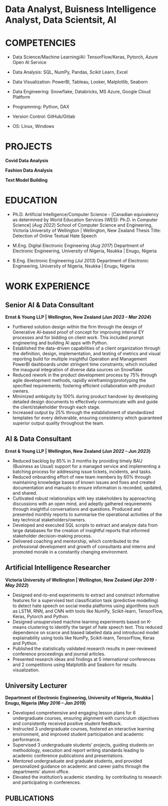 # Data Analyst, Buisness Intelligence Analyst, Data Scientsit, AI

# COMPETENCIES
- Data Science/Machine Learning/AI: TensorFlow/Keras, Pytorch, Azure Open AI Service

- Data Analysis: SQL, NumPy, Pandas, Scikit Learn, Excel

- Data Visualization: PowerBI, Tableau, Looker, Matplotlib, Seaborn

- Data Engineering: Snowflake, Databricks, MS Azure, Google Cloud Platform

- Programming: Python, DAX

- Version Control: GitHub/Gitlab

- OS: Linux, Windows

# PROJECTS
**Covid Data Analysis**

**Fashion Data Analysis**

**Text Model Building**


# EDUCATION 
- Ph.D. Artificial Intelligence/Computer Science - [Canadian equivalency as determined by World Education Services (WES):  Ph.D. in Computer Science]	(_Aug 2022_)
School of Computer Science and Engineering, Victoria University of Wellington | Wellington, New Zealand
Thesis Title: Detection of Online Textual Hate Speech

- M.Eng. Digital Electronic Engineering 	(_Aug 2017_)
Department of Electronic Engineering, University of Nigeria, Nsukka | Enugu, Nigeria

- B.Eng. Electronic Engineering 	(_Jul 2013_)
Department of Electronic Engineering, University of Nigeria, Nsukka | Enugu, Nigeria 


# WORK EXPERIENCE
## Senior AI & Data Consultant
**Ernst & Young LLP | Wellington, New Zealand	(_Jun 2023 – Mar 2024_)**
- 	Furthered solution design within the firm through the design of Generative AI–based proof of concept for improving internal EY processes and for bidding on client work. This included prompt engineering and building AI apps with Python.
- 	Established the data-driven capabilities of a client organization through the definition, design, implementation, and testing of metrics and visual reporting build for multiple insightful Operation and Management PowerBI dashboards under stringent time constraints; which included the inaugural integration of diverse data sources on Snowflake
- 	Reduced rework in the product development process by 75% through agile development methods, rapidly wireframing/prototyping the specified requirements; fostering efficient collaboration with product owners.
- 	Minimized ambiguity by 100% during product handover by developing detailed design documents to effectively communicate with and guide the client/stakeholder through each stage.
- 	Increased output by 25% through the establishment of standardized templates for every deliverable, ensuring consistency which guaranteed superior output quality throughout the team.

## AI & Data Consultant
**Ernst & Young LLP | Wellington, New Zealand	(_Jun 2022 – Jun 2023_)**
- 	Reduced backlog by 85% in 3 months by providing timely BAU (Business as Usual) support for a managed service and implementing a batching process for addressing issue tickets, incidents, and tasks.
- 	Reduced onboarding effort of new team members by 60% through maintaining knowledge bases of known issues and fixes and created documentation and manuals to ensure information is recorded, updated, and shared.
- 	Cultivated robust relationships with key stakeholders by approaching discussions with an open mind, and adeptly gathered requirements through insightful conversations and questions. Produced and presented monthly reports to summarise the operational activities of the key technical stakeholders/owners. 
- 	Developed and executed SQL scripts to extract and analyze data from large databases for the creation of insightful reports that informed stakeholder decision-making process.
- 	Delivered coaching and mentorship, which contributed to the professional development and growth of consultants and interns and promoted morale in a constantly changing environment. 


## Artificial Intelligence Researcher 
**Victoria University of Wellington | Wellington, New Zealand 	(_Apr 2019 - May 2022_)**
- 	Designed end-to-end experiments to extract and construct informative features for a supervised text classification task (predictive modelling) to detect hate speech on social media platforms using algorithms such as LSTM, RNN, and CNN with tools like NumPy, Scikit-learn, TensorFlow, Keras, Pytorch and Python.
- 	Designed unsupervised machine learning experiments based on K-means clustering to identify the target of hate speech text. This reduced dependence on scarce and biased labelled data and introduced model explainability using tools like NumPy, Scikit-learn, TensorFlow, Keras and Python.
- 	Published the statistically validated research results in peer-reviewed conference proceedings and journal articles.
- 	Presented research ideas and findings at 5 international conferences and 2 competitions using Matplotlib and Seaborn for results visualization.

## University Lecturer
**Department of Electronic Engineering, University of Nigeria, Nsukka | Enugu, Nigeria	(_May 2016 – Jan 2019_)**
- 	Developed comprehensive and engaging lesson plans for 6 undergraduate courses, ensuring alignment with curriculum objectives and consistently received positive student feedback.
- 	Instructed 3 undergraduate courses, fostered an interactive learning environment, and improved student participation and academic performance.
- 	Supervised 3 undergraduate students' projects, guiding students on methodology, execution and report writing standards leading to academic conference publications and presentations.
- 	Mentored undergraduate and graduate students, and provided personalized guidance on academic and career paths through the departments' alumni office.
- 	Elevated the institution’s academic standing. by contributing to research and participating in conferences.


## PUBLICATIONS
